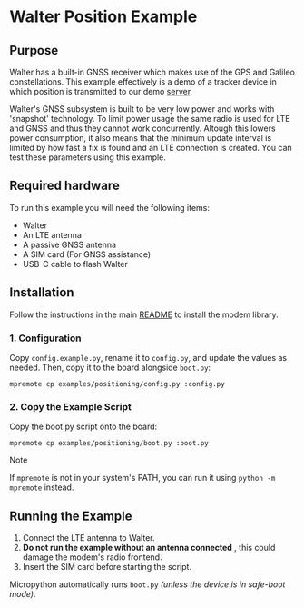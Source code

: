 # Walter Position Example

## Purpose

Walter has a built-in GNSS receiver which makes use of the GPS and Galileo
constellations. This example effectively is a demo of a tracker device in which
position is transmitted to our demo [server](http://walterdemo.quickspot.io/).

Walter's GNSS subsystem is built to be very low power and works
with 'snapshot' technology. To limit power usage the same radio is used for LTE
and GNSS and thus they cannot work concurrently. Altough this lowers power
consumption, it also means that the minimum update interval is limited by how
fast a fix is found and an LTE connection is created. You can test these
parameters using this example.

## Required hardware

To run this example you will need the following items:

- Walter
- An LTE antenna
- A passive GNSS antenna
- A SIM card (For GNSS assistance)
- USB-C cable to flash Walter

## Installation

Follow the instructions in the main [README](../../README.md)
to install the modem library.

### 1. Configuration

Copy `config.example.py`, rename it to `config.py`,
and update the values as needed.
Then, copy it to the board alongside `boot.py`:

```shell
mpremote cp examples/positioning/config.py :config.py
```

### 2. Copy the Example Script

Copy the boot.py script onto the board:

```shell
mpremote cp examples/positioning/boot.py :boot.py
```

> [!NOTE]
> If `mpremote` is not in your system's PATH,
> you can run it using `python -m mpremote` instead.

## Running the Example

1. Connect the LTE antenna to Walter.
2. **Do not run the example without an antenna connected**
   , this could damage the modem's radio frontend.
3. Insert the SIM card before starting the script.

Micropython automatically runs `boot.py`
*(unless the device is in safe-boot mode)*.
